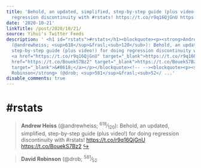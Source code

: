 ```yaml
---
title: 'Behold, an updated, simplified, step-by-step guide (plus video!) for doing
  regression discontinuity with #rstats! https://t.co/r9q16QjGnU https://t.co/BouekS7Bz2'
date: '2020-10-21'
linkTitle: /post/2020/10/21/
source: Yihui's Twitter Feeds
description: ' <h1 id="rstats">#rstats</h1><blockquote><p><strong>Andrew Heiss</strong>
  (@andrewheiss; <sup>618</sup>&frasl;<sub>120</sub>): Behold, an updated, simplified,
  step-by-step guide (plus video!) for doing regression discontinuity with #rstats!
  <a href="https://t.co/r9q16QjGnU" target="_blank">https://t.co/r9q16QjGnU</a> <a
  href="https://t.co/BouekS7Bz2" target="_blank">https://t.co/BouekS7Bz2</a> <a href="https://twitter.com/xieyihui/status/1318609279864233985"
  target="_blank">&#8618;</a></p></blockquote><!-- --><blockquote><p><strong>David
  Robinson</strong> (@drob; <sup>581</sup>&frasl;<sub>52</ ...'
disable_comments: true
---
```

 <h1 id="rstats">#rstats</h1><blockquote><p><strong>Andrew Heiss</strong> (@andrewheiss; <sup>618</sup>&frasl;<sub>120</sub>): Behold, an updated, simplified, step-by-step guide (plus video!) for doing regression discontinuity with #rstats! <a href="https://t.co/r9q16QjGnU" target="_blank">https://t.co/r9q16QjGnU</a> <a href="https://t.co/BouekS7Bz2" target="_blank">https://t.co/BouekS7Bz2</a> <a href="https://twitter.com/xieyihui/status/1318609279864233985" target="_blank">&#8618;</a></p></blockquote><!-- --><blockquote><p><strong>David Robinson</strong> (@drob; <sup>581</sup>&frasl;<sub>52</ ...